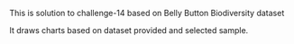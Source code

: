 This is solution to challenge-14 based on Belly Button Biodiversity dataset

It draws charts based on dataset provided and selected sample.